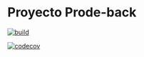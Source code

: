 # Proyecto Prode-back
[![build](https://github.com/gabitarquini/prode-back/actions/workflows/build.yml/badge.svg)](https://github.com/gabitarquini/prode-back/actions/workflows/build.yml)

[![codecov](https://codecov.io/github/gabitarquini/prode-back/graph/badge.svg?token=8SNQHRUJ7D)](https://codecov.io/github/gabitarquini/prode-back)
